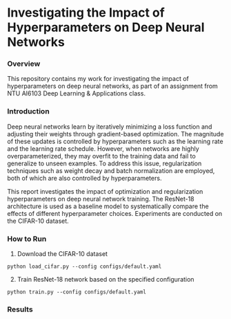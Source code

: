 # Investigating the Impact of Hyperparameters on Deep Neural Networks

### Overview

This repository contains my work for investigating the impact of hyperparameters on deep neural networks, as part of an assignment from NTU AI6103 Deep Learning & Applications class.

### Introduction

Deep neural networks learn by iteratively minimizing a loss function and adjusting their weights through gradient-based optimization. The magnitude of these updates is controlled by hyperparameters such as the learning rate and the learning rate schedule. However, when networks are highly overparameterized, they may overfit to the training data and fail to generalize to unseen examples. To address this issue, regularization techniques such as weight decay and batch normalization are employed, both of which are also controlled by hyperparameters.

This report investigates the impact of optimization and regularization hyperparameters on deep neural network training. The ResNet-18 architecture is used as a baseline model to systematically compare the effects of different hyperparameter choices. Experiments are conducted on the CIFAR-10 dataset.

### How to Run

1. Download the CIFAR-10 dataset

```
python load_cifar.py --config configs/default.yaml
```

2. Train ResNet-18 network based on the specified configuration

```
python train.py --config configs/default.yaml
```

### Results